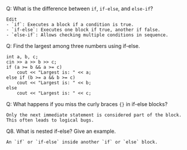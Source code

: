 
Q:  What is the difference between `if`, `if-else`, and `else-if`?
```
Edit
- `if`: Executes a block if a condition is true.
- `if-else`: Executes one block if true, another if false.
- `else-if`: Allows checking multiple conditions in sequence.
```
Q: Find the largest among three numbers using if-else.

```
int a, b, c;
cin >> a >> b >> c;
if (a >= b && a >= c)
    cout << "Largest is: " << a;
else if (b >= a && b >= c)
    cout << "Largest is: " << b;
else
    cout << "Largest is: " << c;
```

Q: What happens if you miss the curly braces `{}` in if-else blocks?
```
Only the next immediate statement is considered part of the block. This often leads to logical bugs.
```

Q8. What is nested if-else? Give an example.
```
An `if` or `if-else` inside another `if` or `else` block.
```
